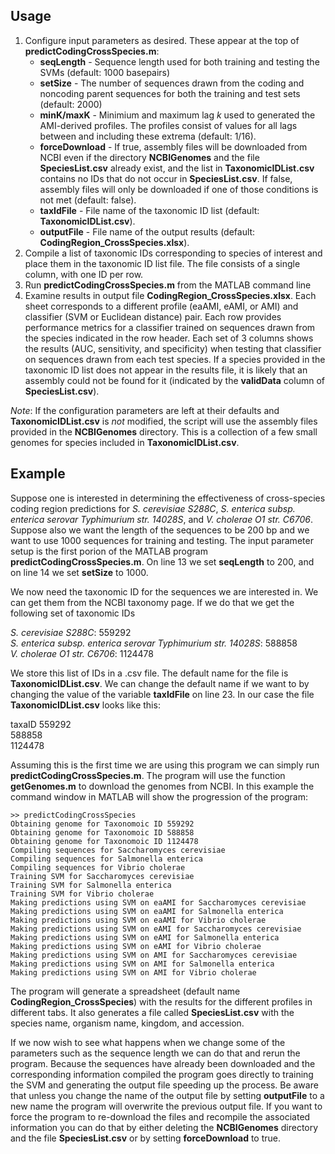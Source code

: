 ## Usage
1. Configure input parameters as desired. These appear at the top of **predictCodingCrossSpecies.m**:
	- **seqLength** - Sequence length used for both training and testing the SVMs (default: 1000 basepairs)
	- **setSize** - The number of sequences drawn from the coding and noncoding parent sequences for both the training and test sets (default: 2000)
	- **minK/maxK** - Minimium and maximum lag *k* used to generated the AMI-derived profiles. The profiles consist of values for all lags between and including these extrema (default: 1/16).
	- **forceDownload** - If true, assembly files will be downloaded from NCBI even if the directory **NCBIGenomes** and the file **SpeciesList.csv** already exist, and the list in **TaxonomicIDList.csv** contains no IDs that do not occur in **SpeciesList.csv**. If false, assembly files will only be downloaded if one of those conditions is not met (default: false).
	- **taxIdFile** - File name of the taxonomic ID list (default: **TaxonomicIDList.csv**).
	- **outputFile** - File name of the output results (default: **CodingRegion_CrossSpecies.xlsx**).
2. Compile a list of taxonomic IDs corresponding to species of interest and place them in the taxonomic ID list file. The file consists of a single column, with one ID per row.
3. Run **predictCodingCrossSpecies.m** from the MATLAB command line
4. Examine results in output file **CodingRegion_CrossSpecies.xlsx**. Each sheet corresponds to a different profile (eaAMI, eAMI, or AMI) and classifier (SVM or Euclidean distance) pair. Each row provides performance metrics for a classifier trained on sequences drawn from the species indicated in the row header. Each set of 3 columns shows the results (AUC, sensitivity, and specificity) when testing that classifier on sequences drawn from each test species. If a species provided in the taxonomic ID list does not appear in the results file, it is likely that an assembly could not be found for it (indicated by the **validData** column of **SpeciesList.csv**).     

*Note*: If the configuration parameters are left at their defaults and **TaxonomicIDList.csv** is *not* modified, the script will use the assembly files provided in the **NCBIGenomes** directory. This is a collection of a few small genomes for species included in **TaxonomicIDList.csv**.  

## Example
Suppose one is interested in determining the effectiveness of cross-species coding region predictions for *S. cerevisiae S288C*, *S. enterica subsp. enterica serovar Typhimurium str. 14028S*, and *V. cholerae O1 str. C6706*. Suppose also we want the length of the sequences to be 200 bp and we want to use 1000 sequences for training and testing.  The input parameter setup is the first porion of the MATLAB program **predictCodingCrossSpecies.m**.  On line 13 we set **seqLength** to 200, and on line 14 we set **setSize** to 1000.

We now need the taxonomic ID for the sequences we are interested in.  We can get them from the NCBI taxonomy page.  If we do that we get the following set of taxonomic IDs

*S. cerevisiae S288C*: 559292  
*S. enterica subsp. enterica serovar Typhimurium str. 14028S*: 588858  
*V. cholerae O1 str. C6706*: 1124478  

We store this list of IDs in a .csv file.  The default name for the file is **TaxonomicIDList.csv**.  We can change the default name if we want to by changing the value of the variable **taxIdFile** on line 23.  In our case the file **TaxonomicIDList.csv** looks like this: 

taxaID
559292  
588858  
1124478  

Assuming this is the first time we are using this program we can simply run **predictCodingCrossSpecies.m**.  The program will use the function **getGenomes.m** to download the genomes from NCBI.  In this example the command window in MATLAB will show the progression of the program:

	>> predictCodingCrossSpecies
	Obtaining genome for Taxonomoic ID 559292
	Obtaining genome for Taxonomoic ID 588858
	Obtaining genome for Taxonomoic ID 1124478
	Compiling sequences for Saccharomyces cerevisiae
	Compiling sequences for Salmonella enterica
	Compiling sequences for Vibrio cholerae
	Training SVM for Saccharomyces cerevisiae
	Training SVM for Salmonella enterica
	Training SVM for Vibrio cholerae
	Making predictions using SVM on eaAMI for Saccharomyces cerevisiae
	Making predictions using SVM on eaAMI for Salmonella enterica
	Making predictions using SVM on eaAMI for Vibrio cholerae
	Making predictions using SVM on eAMI for Saccharomyces cerevisiae
	Making predictions using SVM on eAMI for Salmonella enterica
	Making predictions using SVM on eAMI for Vibrio cholerae
	Making predictions using SVM on AMI for Saccharomyces cerevisiae
	Making predictions using SVM on AMI for Salmonella enterica
	Making predictions using SVM on AMI for Vibrio cholerae

The program will generate a spreadsheet (default name **CodingRegion_CrossSpecies**) with the results for the different profiles in different tabs.  It also generates a file called **SpeciesList.csv** with the species name, organism name, kingdom, and accession.

If we now wish to see what happens when we change some of the parameters such as the sequence length we can do that and rerun the program.  Because the sequences have already been downloaded and the corresponding information compiled the program goes directly to training the SVM and generating the output file speeding up the process. Be aware that unless you change the name of the output file by setting **outputFile** to a new name the program will overwrite the previous output file.  If you want to force the program to re-download the files and recompile the associated information you can do that by either deleting the **NCBIGenomes** directory and the file **SpeciesList.csv** or by setting **forceDownload** to true.
